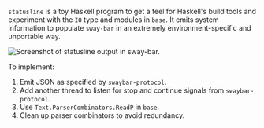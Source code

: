 `statusline` is a toy Haskell program to get a feel for Haskell's build tools
and experiment with the `IO` type and modules in `base`. It emits system
information to populate `sway-bar` in an extremely environment-specific and
unportable way.

![Screenshot of statusline output in sway-bar.](https://i.imgur.com/Oa50S7i.png)

To implement:

1. Emit JSON as specified by `swaybar-protocol`.
2. Add another thread to listen for stop and continue signals from
   `swaybar-protocol`.
3. Use `Text.ParserCombinators.ReadP` in `base`.
4. Clean up parser combinators to avoid redundancy.
